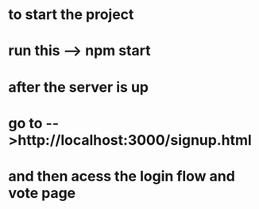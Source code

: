 # to start the project
# run this -->  npm start

# after the server is up 
# go to -->http://localhost:3000/signup.html 

# and then acess the login flow and vote page
